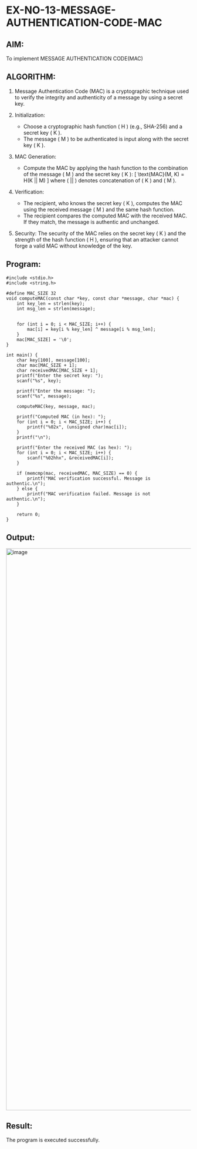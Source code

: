 # EX-NO-13-MESSAGE-AUTHENTICATION-CODE-MAC

## AIM:
To implement MESSAGE AUTHENTICATION CODE(MAC)

## ALGORITHM:

1. Message Authentication Code (MAC) is a cryptographic technique used to verify the integrity and authenticity of a message by using a secret key.

2. Initialization:
   - Choose a cryptographic hash function \( H \) (e.g., SHA-256) and a secret key \( K \).
   - The message \( M \) to be authenticated is input along with the secret key \( K \).

3. MAC Generation:
   - Compute the MAC by applying the hash function to the combination of the message \( M \) and the secret key \( K \): 
     \[
     \text{MAC}(M, K) = H(K || M)
     \]
     where \( || \) denotes concatenation of \( K \) and \( M \).

4. Verification:
   - The recipient, who knows the secret key \( K \), computes the MAC using the received message \( M \) and the same hash function.
   - The recipient compares the computed MAC with the received MAC. If they match, the message is authentic and unchanged.

5. Security: The security of the MAC relies on the secret key \( K \) and the strength of the hash function \( H \), ensuring that an attacker cannot forge a valid MAC without knowledge of the key.

## Program:
```
#include <stdio.h>
#include <string.h>

#define MAC_SIZE 32 
void computeMAC(const char *key, const char *message, char *mac) {
    int key_len = strlen(key);
    int msg_len = strlen(message);
    
    
    for (int i = 0; i < MAC_SIZE; i++) {
        mac[i] = key[i % key_len] ^ message[i % msg_len]; 
    }
    mac[MAC_SIZE] = '\0'; 
}

int main() {
    char key[100], message[100];
    char mac[MAC_SIZE + 1]; 
    char receivedMAC[MAC_SIZE + 1]; 
    printf("Enter the secret key: ");
    scanf("%s", key);

    printf("Enter the message: ");
    scanf("%s", message);

    computeMAC(key, message, mac);

    printf("Computed MAC (in hex): ");
    for (int i = 0; i < MAC_SIZE; i++) {
        printf("%02x", (unsigned char)mac[i]); 
    }
    printf("\n");

    printf("Enter the received MAC (as hex): ");
    for (int i = 0; i < MAC_SIZE; i++) {
        scanf("%02hhx", &receivedMAC[i]);
    }

    if (memcmp(mac, receivedMAC, MAC_SIZE) == 0) {
        printf("MAC verification successful. Message is authentic.\n");
    } else {
        printf("MAC verification failed. Message is not authentic.\n");
    }

    return 0;
}
```


## Output:
<img width="2851" height="1530" alt="image" src="https://github.com/user-attachments/assets/bded01ef-f16d-4fad-a675-f858af253952" />


## Result:
The program is executed successfully.
